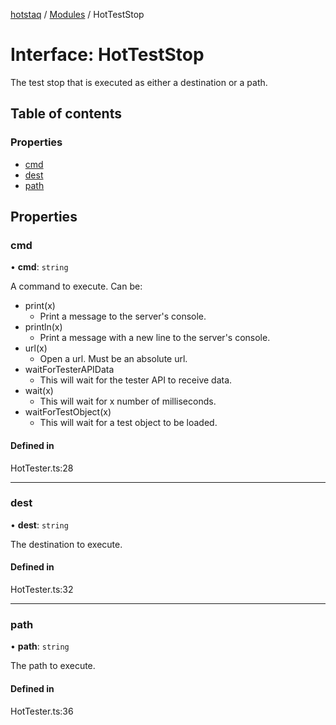 [hotstaq](../README.md) / [Modules](../modules.md) / HotTestStop

# Interface: HotTestStop

The test stop that is executed as either a destination or
a path.

## Table of contents

### Properties

- [cmd](HotTestStop.md#cmd)
- [dest](HotTestStop.md#dest)
- [path](HotTestStop.md#path)

## Properties

### cmd

• **cmd**: `string`

A command to execute. Can be:
* print(x)
  * Print a message to the server's console.
* println(x)
  * Print a message with a new line to the server's console.
* url(x)
  * Open a url. Must be an absolute url.
* waitForTesterAPIData
  * This will wait for the tester API to receive data.
* wait(x)
  * This will wait for x number of milliseconds.
* waitForTestObject(x)
  * This will wait for a test object to be loaded.

#### Defined in

HotTester.ts:28

___

### dest

• **dest**: `string`

The destination to execute.

#### Defined in

HotTester.ts:32

___

### path

• **path**: `string`

The path to execute.

#### Defined in

HotTester.ts:36

